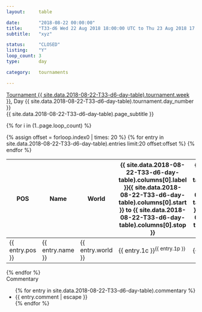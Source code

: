 ```yaml
---
layout: 	table

date: 		"2018-08-22 00:00:00"
title: 		"T33-d6 Wed 22 Aug 2018 18:00:00 UTC to Thu 23 Aug 2018 17:59:59 UTC"
subtitle: 	"xyz"

status:     "CLOSED"
listing:    "Y"
loop_count: 3
type:       day

category: 	tournaments

---
```

<div class="table_header">
  <span class="table_title"><a href="">Tournament {{ site.data.2018-08-22-T33-d6-day-table).tournament.week }}</a>, Day {{ site.data.2018-08-22-T33-d6-day-table).tournament.day_number }}</span><br>
  <span class="table_subtitle">{{ site.data.2018-08-22-T33-d6-day-table).page_subtitle }}</span>  
</div>

{% for i in (1..page.loop_count) %}
<br>
<table class="day_table">
  <colgroup>
    <col style="width:18px">
    <col style="width:55px">
    <col style="width:55px">
    <col style="width:10px">
    <col style="width:10px">
    <col style="width:10px">
    <col style="width:10px">
    <col style="width:10px">
    <col style="width:10px">
    <col style="width:10px">
    <col style="width:10px">
    <col style="width:10px">
    <col style="width:10px">
    <col style="width:10px">
    <col style="width:10px">
    <col style="width:10px">
    <col style="width:10px">
    <col style="width:10px">
    <col style="width:10px">
    <col style="width:10px">
    <col style="width:10px">
    <col style="width:10px">
    <col style="width:10px">
    <col style="width:10px">
    <col style="width:10px">
    <col style="width:10px">
    <col style="width:10px">
    <col style="width:18px">
  </colgroup>  
  <thead>
    <tr>
        <th>POS</th>
        <th class="AlignLeft">Name</th>
        <th class="AlignLeft">World</th>
        <th><a class="hideDisplay">{{ site.data.2018-08-22-T33-d6-day-table).columns[0].label }}<span class="showDisplayOnHover">{{ site.data.2018-08-22-T33-d6-day-table).columns[0].start }} to {{ site.data.2018-08-22-T33-d6-day-table).columns[0].stop }}</span></a></th>
        <th><a class="hideDisplay">{{ site.data.2018-08-22-T33-d6-day-table).columns[1].label }}<span class="showDisplayOnHover">{{ site.data.2018-08-22-T33-d6-day-table).columns[1].start }} to {{ site.data.2018-08-22-T33-d6-day-table).columns[1].stop }}</span></a></th>
        <th><a class="hideDisplay">{{ site.data.2018-08-22-T33-d6-day-table).columns[2].label }}<span class="showDisplayOnHover">{{ site.data.2018-08-22-T33-d6-day-table).columns[2].start }} to {{ site.data.2018-08-22-T33-d6-day-table).columns[2].stop }}</span></a></th>
        <th><a class="hideDisplay">{{ site.data.2018-08-22-T33-d6-day-table).columns[3].label }}<span class="showDisplayOnHover">{{ site.data.2018-08-22-T33-d6-day-table).columns[3].start }} to {{ site.data.2018-08-22-T33-d6-day-table).columns[3].stop }}</span></a></th>
        <th><a class="hideDisplay">{{ site.data.2018-08-22-T33-d6-day-table).columns[4].label }}<span class="showDisplayOnHover">{{ site.data.2018-08-22-T33-d6-day-table).columns[4].start }} to {{ site.data.2018-08-22-T33-d6-day-table).columns[4].stop }}</span></a></th>
        <th><a class="hideDisplay">{{ site.data.2018-08-22-T33-d6-day-table).columns[5].label }}<span class="showDisplayOnHover">{{ site.data.2018-08-22-T33-d6-day-table).columns[5].start }} to {{ site.data.2018-08-22-T33-d6-day-table).columns[5].stop }}</span></a></th>
        <th><a class="hideDisplay">{{ site.data.2018-08-22-T33-d6-day-table).columns[6].label }}<span class="showDisplayOnHover">{{ site.data.2018-08-22-T33-d6-day-table).columns[6].start }} to {{ site.data.2018-08-22-T33-d6-day-table).columns[6].stop }}</span></a></th>
        <th><a class="hideDisplay">{{ site.data.2018-08-22-T33-d6-day-table).columns[7].label }}<span class="showDisplayOnHover">{{ site.data.2018-08-22-T33-d6-day-table).columns[7].start }} to {{ site.data.2018-08-22-T33-d6-day-table).columns[7].stop }}</span></a></th>
        <th><a class="hideDisplay">{{ site.data.2018-08-22-T33-d6-day-table).columns[8].label }}<span class="showDisplayOnHover">{{ site.data.2018-08-22-T33-d6-day-table).columns[8].start }} to {{ site.data.2018-08-22-T33-d6-day-table).columns[8].stop }}</span></a></th>
        <th><a class="hideDisplay">{{ site.data.2018-08-22-T33-d6-day-table).columns[9].label }}<span class="showDisplayOnHover">{{ site.data.2018-08-22-T33-d6-day-table).columns[9].start }} to {{ site.data.2018-08-22-T33-d6-day-table).columns[9].stop }}</span></a></th>
        <th><a class="hideDisplay">{{ site.data.2018-08-22-T33-d6-day-table).columns[10].label }}<span class="showDisplayOnHover">{{ site.data.2018-08-22-T33-d6-day-table).columns[10].start }} to {{ site.data.2018-08-22-T33-d6-day-table).columns[10].stop }}</span></a></th>
        <th><a class="hideDisplay">{{ site.data.2018-08-22-T33-d6-day-table).columns[11].label }}<span class="showDisplayOnHover">{{ site.data.2018-08-22-T33-d6-day-table).columns[11].start }} to {{ site.data.2018-08-22-T33-d6-day-table).columns[11].stop }}</span></a></th>
        <th><a class="hideDisplay">{{ site.data.2018-08-22-T33-d6-day-table).columns[12].label }}<span class="showDisplayOnHover">{{ site.data.2018-08-22-T33-d6-day-table).columns[12].start }} to {{ site.data.2018-08-22-T33-d6-day-table).columns[12].stop }}</span></a></th>
        <th><a class="hideDisplay">{{ site.data.2018-08-22-T33-d6-day-table).columns[13].label }}<span class="showDisplayOnHover">{{ site.data.2018-08-22-T33-d6-day-table).columns[13].start }} to {{ site.data.2018-08-22-T33-d6-day-table).columns[13].stop }}</span></a></th>
        <th><a class="hideDisplay">{{ site.data.2018-08-22-T33-d6-day-table).columns[14].label }}<span class="showDisplayOnHover">{{ site.data.2018-08-22-T33-d6-day-table).columns[14].start }} to {{ site.data.2018-08-22-T33-d6-day-table).columns[14].stop }}</span></a></th>
        <th><a class="hideDisplay">{{ site.data.2018-08-22-T33-d6-day-table).columns[15].label }}<span class="showDisplayOnHover">{{ site.data.2018-08-22-T33-d6-day-table).columns[15].start }} to {{ site.data.2018-08-22-T33-d6-day-table).columns[15].stop }}</span></a></th>
        <th><a class="hideDisplay">{{ site.data.2018-08-22-T33-d6-day-table).columns[16].label }}<span class="showDisplayOnHover">{{ site.data.2018-08-22-T33-d6-day-table).columns[16].start }} to {{ site.data.2018-08-22-T33-d6-day-table).columns[16].stop }}</span></a></th>
        <th><a class="hideDisplay">{{ site.data.2018-08-22-T33-d6-day-table).columns[17].label }}<span class="showDisplayOnHover">{{ site.data.2018-08-22-T33-d6-day-table).columns[17].start }} to {{ site.data.2018-08-22-T33-d6-day-table).columns[17].stop }}</span></a></th>
        <th><a class="hideDisplay">{{ site.data.2018-08-22-T33-d6-day-table).columns[18].label }}<span class="showDisplayOnHover">{{ site.data.2018-08-22-T33-d6-day-table).columns[18].start }} to {{ site.data.2018-08-22-T33-d6-day-table).columns[18].stop }}</span></a></th>
        <th><a class="hideDisplay">{{ site.data.2018-08-22-T33-d6-day-table).columns[19].label }}<span class="showDisplayOnHover">{{ site.data.2018-08-22-T33-d6-day-table).columns[19].start }} to {{ site.data.2018-08-22-T33-d6-day-table).columns[19].stop }}</span></a></th>
        <th><a class="hideDisplay">{{ site.data.2018-08-22-T33-d6-day-table).columns[20].label }}<span class="showDisplayOnHover">{{ site.data.2018-08-22-T33-d6-day-table).columns[20].start }} to {{ site.data.2018-08-22-T33-d6-day-table).columns[20].stop }}</span></a></th>
        <th><a class="hideDisplay">{{ site.data.2018-08-22-T33-d6-day-table).columns[21].label }}<span class="showDisplayOnHover">{{ site.data.2018-08-22-T33-d6-day-table).columns[21].start }} to {{ site.data.2018-08-22-T33-d6-day-table).columns[21].stop }}</span></a></th>
        <th><a class="hideDisplay">{{ site.data.2018-08-22-T33-d6-day-table).columns[22].label }}<span class="showDisplayOnHover">{{ site.data.2018-08-22-T33-d6-day-table).columns[22].start }} to {{ site.data.2018-08-22-T33-d6-day-table).columns[22].stop }}</span></a></th>
        <th><a class="hideDisplay">{{ site.data.2018-08-22-T33-d6-day-table).columns[23].label }}<span class="showDisplayOnHover">{{ site.data.2018-08-22-T33-d6-day-table).columns[23].start }} to {{ site.data.2018-08-22-T33-d6-day-table).columns[23].stop }}</span></a></th>
        <th>Total</th>
    </tr>
  </thead>
  {% assign offset = forloop.index0 | times: 20 %}
<tbody>
{% for entry in site.data.2018-08-22-T33-d6-day-table).entries limit:20 offset:offset %}
  <tr>
    <td class="pl{{ entry.pos }}">{{ entry.pos }}</td>
    <td class="AlignLeft">{{ entry.name }}</td>
    <td class="AlignLeft">{{ entry.world }}</td>
    <td class="pl{{ entry.1p }}">{{ entry.1c }}<sup>{{ entry.1p }}</sup></td>
    <td class="pl{{ entry.2p }}">{{ entry.2c }}<sup>{{ entry.2p }}</sup></td>
    <td class="pl{{ entry.3p }}">{{ entry.3c }}<sup>{{ entry.3p }}</sup></td>
    <td class="pl{{ entry.4p }}">{{ entry.4c }}<sup>{{ entry.4p }}</sup></td>
    <td class="pl{{ entry.5p }}">{{ entry.5c }}<sup>{{ entry.5p }}</sup></td>
    <td class="pl{{ entry.6p }}">{{ entry.6c }}<sup>{{ entry.6p }}</sup></td>
    <td class="pl{{ entry.7p }}">{{ entry.7c }}<sup>{{ entry.7p }}</sup></td>
    <td class="pl{{ entry.8p }}">{{ entry.8c }}<sup>{{ entry.8p }}</sup></td>
    <td class="pl{{ entry.9p }}">{{ entry.9c }}<sup>{{ entry.9p }}</sup></td>
    <td class="pl{{ entry.10p }}">{{ entry.10c }}<sup>{{ entry.10p }}</sup></td>
    <td class="pl{{ entry.11p }}">{{ entry.11c }}<sup>{{ entry.11p }}</sup></td>
    <td class="pl{{ entry.12p }}">{{ entry.12c }}<sup>{{ entry.12p }}</sup></td>
    <td class="pl{{ entry.13p }}">{{ entry.13c }}<sup>{{ entry.13p }}</sup></td>
    <td class="pl{{ entry.14p }}">{{ entry.14c }}<sup>{{ entry.14p }}</sup></td>
    <td class="pl{{ entry.15p }}">{{ entry.15c }}<sup>{{ entry.15p }}</sup></td>
    <td class="pl{{ entry.16p }}">{{ entry.16c }}<sup>{{ entry.16p }}</sup></td>
    <td class="pl{{ entry.17p }}">{{ entry.17c }}<sup>{{ entry.17p }}</sup></td>
    <td class="pl{{ entry.18p }}">{{ entry.18c }}<sup>{{ entry.18p }}</sup></td>
    <td class="pl{{ entry.19p }}">{{ entry.19c }}<sup>{{ entry.19p }}</sup></td>
    <td class="pl{{ entry.20p }}">{{ entry.20c }}<sup>{{ entry.20p }}</sup></td>
    <td class="pl{{ entry.21p }}">{{ entry.21c }}<sup>{{ entry.21p }}</sup></td>
    <td class="pl{{ entry.22p }}">{{ entry.22c }}<sup>{{ entry.22p }}</sup></td>
    <td class="pl{{ entry.23p }}">{{ entry.23c }}<sup>{{ entry.23p }}</sup></td>
    <td class="pl{{ entry.24p }}">{{ entry.24c }}<sup>{{ entry.24p }}</sup></td>
    <td>{{ entry.total }}</td>
  </tr>
{% endfor %}  
</tbody>
</table>
<div class="leaderboard"></div>
{% endfor %}

<div class="commentary">
  <span class="commentary_title">Commentary</span>
  <ul>
    {% for entry in site.data.2018-08-22-T33-d6-day-table).commentary %}
    <li class="commentary_list">{{ entry.comment | escape }}</li>
    {% endfor %}
  </ul>
</div>




